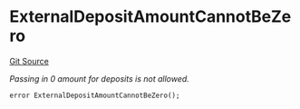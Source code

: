 # ExternalDepositAmountCannotBeZero
[Git Source](https://github.com/nayms/contracts-v3/blob/08976c385ed293c18988aa46a13c47179dbb0a28/src/shared/CustomErrors.sol)

*Passing in 0 amount for deposits is not allowed.*


```solidity
error ExternalDepositAmountCannotBeZero();
```


